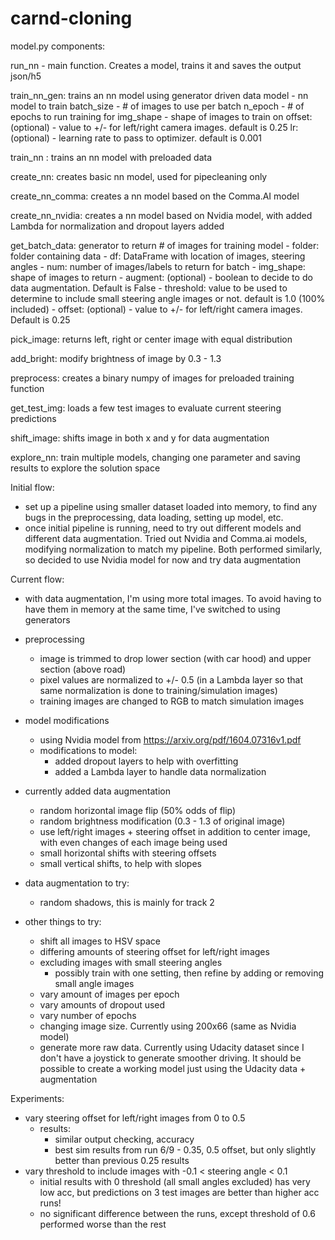 # carnd-cloning

model.py components:

run_nn - main function. Creates a model, trains it and saves the output json/h5

train_nn_gen: trains an nn model using generator driven data
    model - nn model to train
    batch_size - # of images to use per batch
    n_epoch - # of epochs to run training for
    img_shape - shape of images to train on
    offset: (optional) - value to +/- for left/right camera images. default is 0.25
    lr: (optional) - learning rate to pass to optimizer. default is 0.001

train_nn : trains an nn model with preloaded data

create_nn: creates basic nn model, used for pipecleaning only

create_nn_comma: creates a nn model based on the Comma.AI model

create_nn_nvidia: creates a nn model based on Nvidia model, with added Lambda for normalization and dropout layers added

get_batch_data: generator to return # of images for training model
    - folder: folder containing data
    - df: DataFrame with location of images, steering angles
    - num: number of images/labels to return for batch
    - img_shape: shape of images to return
    - augment: (optional) - boolean to decide to do data augmentation. Default is False
    - threshold: value to be used to determine to include small steering angle images or not. default is 1.0 (100% included)
    - offset: (optional) - value to +/- for left/right camera images. Default is 0.25

pick_image: returns left, right or center image with equal distribution

add_bright: modify brightness of image by 0.3 - 1.3

preprocess: creates a binary numpy of images for preloaded training function

get_test_img: loads a few test images to evaluate current steering predictions

shift_image: shifts image in both x and y for data augmentation

explore_nn: train multiple models, changing one parameter and saving results to explore the solution space


Initial flow:
- set up a pipeline using smaller dataset loaded into memory, to find any bugs in the preprocessing, data loading, setting up model, etc.
- once initial pipeline is running, need to try out different models and different data augmentation. Tried out Nvidia and Comma.ai models, modifying normalization to match my pipeline. Both performed similarly, so decided to use Nvidia model for now and try data augmentation

Current flow:
- with data augmentation, I'm using more total images. To avoid having to have them in memory at the same time, I've switched to using generators

- preprocessing
	- image is trimmed to drop lower section (with car hood) and upper section (above road)
	- pixel values are normalized to +/- 0.5 (in a Lambda layer so that same normalization is done to training/simulation images)
	- training images are changed to RGB to match simulation images

- model modifications
	 - using Nvidia model from https://arxiv.org/pdf/1604.07316v1.pdf
	- modifications to model:
		- added dropout layers to help with overfitting
		- added a Lambda layer to handle data normalization
- currently added data augmentation
	- random horizontal image flip (50% odds of flip)
	- random brightness modification (0.3 - 1.3 of original image)
	- use left/right images + steering offset in addition to center image, with even changes of each image being used
	- small horizontal shifts with steering offsets
	- small vertical shifts, to help with slopes

- data augmentation to try:
	- random shadows, this is mainly for track 2

- other things to try:
	- shift all images to HSV space
	- differing amounts of steering offset for left/right images
	- excluding images with small steering angles
		- possibly train with one setting, then refine by adding or removing small angle images
	- vary amount of images per epoch
	- vary amounts of dropout used
	- vary number of epochs
	- changing image size. Currently using 200x66 (same as Nvidia model)
	- generate more raw data. Currently using Udacity dataset since I don't have a joystick to generate smoother driving. It should be possible to create a working model just using the Udacity data + augmentation

Experiments:
- vary steering offset for left/right images from 0 to 0.5
	- results:
		- similar output checking, accuracy
		- best sim results from run 6/9 - 0.35, 0.5 offset, but only slightly better than previous 0.25 results
- vary threshold to include images with -0.1 < steering angle < 0.1
	- initial results with 0 threshold (all small angles excluded) has very low acc, but predictions on 3 test images are better than higher acc runs!
	- no significant difference between the runs, except threshold of 0.6 performed worse than the rest
